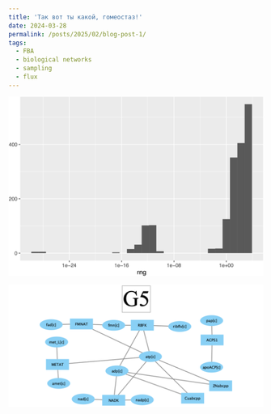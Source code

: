 ```yaml
---
title: 'Так вот ты какой, гомеостаз!'
date: 2024-03-28
permalink: /posts/2025/02/blog-post-1/
tags:
  - FBA
  - biological networks
  - sampling
  - flux
---
```


![](/images/FBAsampling/read.data-1.png)

![](/images/FBAsampling/G5.png)

